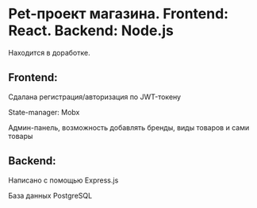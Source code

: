 # Pet-проект магазина. Frontend: React. Backend: Node.js

Находится в доработке.

## Frontend:
Сдалана регистрация/авторизация по JWT-токену

State-manager: Mobx

Админ-панель, возможность добавлять бренды, виды товаров и сами товары

## Backend:
Написано с помощью Express.js

База данных PostgreSQL
